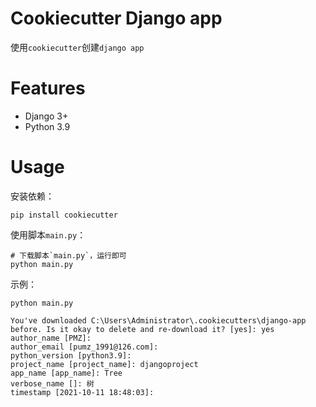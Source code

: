 # Cookiecutter Django app

使用`cookiecutter`创建`django app`



# Features

- Django 3+
- Python 3.9



# Usage

安装依赖：

```
pip install cookiecutter
```

使用脚本`main.py`：

```
# 下载脚本`main.py`，运行即可
python main.py
```

示例：

```
python main.py

You've downloaded C:\Users\Administrator\.cookiecutters\django-app before. Is it okay to delete and re-download it? [yes]: yes
author_name [PMZ]: 
author_email [pumz_1991@126.com]: 
python_version [python3.9]: 
project_name [project_name]: djangoproject
app_name [app_name]: Tree
verbose_name []: 树
timestamp [2021-10-11 18:48:03]: 
```



